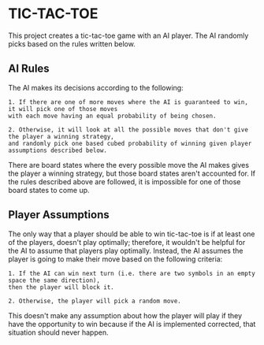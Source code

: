 # TIC-TAC-TOE
This project creates a tic-tac-toe game with an AI player. The AI randomly picks based on the rules written below.

## AI Rules
The AI makes its decisions according to the following:
```
1. If there are one of more moves where the AI is guaranteed to win, it will pick one of those moves 
with each move having an equal probability of being chosen.

2. Otherwise, it will look at all the possible moves that don't give the player a winning strategy, 
and randomly pick one based cubed probability of winning given player assumptions described below.
```
There are board states where the every possible move the AI makes gives the player a winning strategy, but those board states aren't accounted for. If
the rules described above are followed, it is impossible for one of those board states to come up.

## Player Assumptions
The only way that a player should be able to win tic-tac-toe is if at least one of the players, doesn't play optimally; therefore, it wouldn't
be helpful for the AI to assume that players play optimally. Instead, the AI assumes the player is going to make their move based on the following
criteria:
```
1. If the AI can win next turn (i.e. there are two symbols in an empty space the same direction), 
then the player will block it.

2. Otherwise, the player will pick a random move.
```
This doesn't make any assumption about how the player will play if they have the opportunity to win because if the AI is implemented corrected,
that situation should never happen.
